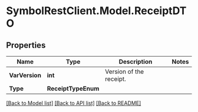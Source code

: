 # SymbolRestClient.Model.ReceiptDTO

## Properties

Name | Type | Description | Notes
------------ | ------------- | ------------- | -------------
**VarVersion** | **int** | Version of the receipt. | 
**Type** | **ReceiptTypeEnum** |  | 

[[Back to Model list]](../README.md#documentation-for-models) [[Back to API list]](../README.md#documentation-for-api-endpoints) [[Back to README]](../README.md)

